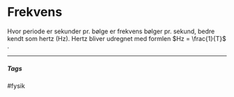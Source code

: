 # Frekvens
Hvor periode er sekunder pr. bølge er frekvens bølger pr. sekund, bedre
kendt som hertz (Hz). Hertz bliver udregnet med formlen
$Hz = \frac{1}{T}$ .


---
##### Tags
#fysik 